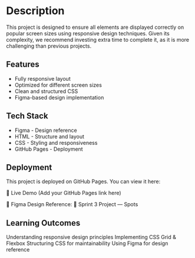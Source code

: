 # Description

This project is designed to ensure all elements are displayed correctly on popular screen sizes using responsive design techniques. Given its complexity, we recommend investing extra time to complete it, as it is more challenging than previous projects.

## Features

- Fully responsive layout
- Optimized for different screen sizes
- Clean and structured CSS
- Figma-based design implementation

## Tech Stack

- Figma - Design reference
- HTML - Structure and layout
- CSS - Styling and responsiveness
- GitHub Pages - Deployment

## Deployment

This project is deployed on GitHub Pages. You can view it here:

🔗 Live Demo (Add your GitHub Pages link here)

📌 Figma Design Reference:
🔗 Sprint 3 Project — Spots

## Learning Outcomes

Understanding responsive design principles
Implementing CSS Grid & Flexbox
Structuring CSS for maintainability
Using Figma for design reference
